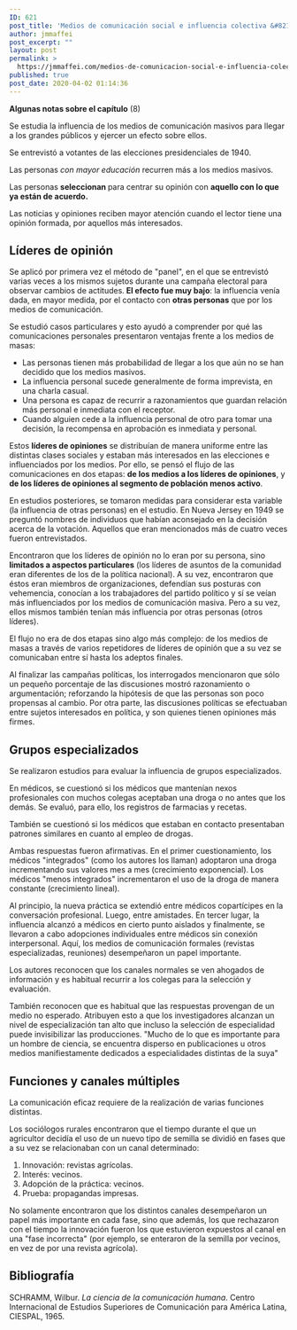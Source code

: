 ```yaml
---
ID: 621
post_title: 'Medios de comunicación social e influencia colectiva &#8211; Paul Lazarsfeld y Herbert Menzel'
author: jmmaffei
post_excerpt: ""
layout: post
permalink: >
  https://jmmaffei.com/medios-de-comunicacion-social-e-influencia-colectiva-algunos-apuntes/
published: true
post_date: 2020-04-02 01:14:36
---
```

<!-- wp:paragraph -->
<p><strong>Algunas notas sobre el capítulo</strong> (8)</p>
<!-- /wp:paragraph -->

<!-- wp:paragraph -->
<p>Se estudia la influencia de los medios de comunicación masivos para llegar a los grandes públicos y ejercer un efecto sobre ellos.</p>
<!-- /wp:paragraph -->

<!-- wp:paragraph -->
<p>Se entrevistó a votantes de las elecciones presidenciales de 1940.</p>
<!-- /wp:paragraph -->

<!-- wp:paragraph -->
<p>Las personas <em>con mayor educación</em> recurren más a los medios masivos.</p>
<!-- /wp:paragraph -->

<!-- wp:paragraph -->
<p>Las personas <strong>seleccionan </strong>para centrar su opinión con <strong>aquello con lo que ya están de acuerdo.</strong></p>
<!-- /wp:paragraph -->

<!-- wp:paragraph -->
<p>Las noticias y opiniones reciben mayor atención cuando el lector tiene una opinión formada, por aquellos más interesados.</p>
<!-- /wp:paragraph -->

<!-- wp:heading -->
<h2>Líderes de opinión</h2>
<!-- /wp:heading -->

<!-- wp:paragraph -->
<p>Se aplicó por primera vez el método de "panel", en el que se entrevistó varias veces a los mismos sujetos durante una campaña electoral para observar cambios de actitudes.<strong> El efecto fue muy bajo</strong>: la influencia venía dada, en mayor medida, por el contacto con <strong>otras personas</strong> que por los medios de comunicación.</p>
<!-- /wp:paragraph -->

<!-- wp:paragraph -->
<p>Se estudió casos particulares y esto ayudó a comprender por qué las comunicaciones personales presentaron ventajas frente a los medios de masas:</p>
<!-- /wp:paragraph -->

<!-- wp:list -->
<ul><li>Las personas tienen más probabilidad de llegar a los que aún no se han decidido que los medios masivos.</li><li>La influencia personal sucede generalmente de forma imprevista, en una charla casual.</li><li>Una persona es capaz de recurrir a razonamientos que guardan relación más personal e inmediata con el receptor.</li><li>Cuando alguien cede a la influencia personal de otro para tomar una decisión, la recompensa en aprobación es inmediata y personal.</li></ul>
<!-- /wp:list -->

<!-- wp:paragraph -->
<p>Estos <strong>líderes de opiniones</strong> se distribuían de manera uniforme entre las distintas clases sociales y estaban más interesados en las elecciones e influenciados por los medios. Por ello, se pensó el flujo de las comunicaciones en dos etapas: <strong>de los medios a los líderes de opiniones</strong>, y <strong>de los líderes de opiniones al segmento de población menos activo</strong>.</p>
<!-- /wp:paragraph -->

<!-- wp:paragraph -->
<p>En estudios posteriores, se tomaron medidas para considerar esta variable (la influencia de otras personas) en el estudio. En Nueva Jersey en 1949 se preguntó nombres de individuos que habían aconsejado en la decisión acerca de la votación. Aquellos que eran mencionados más de cuatro veces fueron entrevistados.</p>
<!-- /wp:paragraph -->

<!-- wp:paragraph -->
<p>Encontraron que los líderes de opinión no lo eran por su persona, sino <strong>limitados a aspectos particulares</strong> (los líderes de asuntos de la comunidad eran diferentes de los de la política nacional). A su vez, encontraron que éstos eran miembros de organizaciones, defendían sus posturas con vehemencia, conocían a los trabajadores del partido político y sí se veían más influenciados por los medios de comunicación masiva. Pero a su vez, ellos mismos también tenían más influencia por otras personas (otros líderes).</p>
<!-- /wp:paragraph -->

<!-- wp:paragraph -->
<p>El flujo no era de dos etapas sino algo más complejo: de los medios de masas a través de varios repetidores de líderes de opinión que a su vez se comunicaban entre sí hasta los adeptos finales.</p>
<!-- /wp:paragraph -->

<!-- wp:paragraph -->
<p>Al finalizar las campañas políticas, los interrogados mencionaron que sólo un pequeño porcentaje de las discusiones mostró razonamiento o argumentación; reforzando la hipótesis de que las personas son poco propensas al cambio. Por otra parte, las discusiones políticas se efectuaban entre sujetos interesados en política, y son quienes tienen opiniones más firmes.</p>
<!-- /wp:paragraph -->

<!-- wp:heading -->
<h2>Grupos especializados</h2>
<!-- /wp:heading -->

<!-- wp:paragraph -->
<p>Se realizaron estudios para evaluar la influencia de grupos especializados.</p>
<!-- /wp:paragraph -->

<!-- wp:paragraph -->
<p>En médicos, se cuestionó si los médicos que mantenían nexos profesionales con muchos colegas aceptaban una droga o no antes que los demás. Se evaluó, para ello, los registros de farmacias y recetas.</p>
<!-- /wp:paragraph -->

<!-- wp:paragraph -->
<p>También se cuestionó si los médicos que estaban en contacto presentaban patrones similares en cuanto al empleo de drogas.</p>
<!-- /wp:paragraph -->

<!-- wp:paragraph -->
<p>Ambas respuestas fueron afirmativas. En el primer cuestionamiento, los médicos "integrados" (como los autores los llaman) adoptaron una droga incrementando sus valores mes a mes (crecimiento exponencial). Los médicos "menos integrados" incrementaron el uso de la droga de manera constante (crecimiento lineal).</p>
<!-- /wp:paragraph -->

<!-- wp:paragraph -->
<p>Al principio, la nueva práctica se extendió entre médicos copartícipes en la conversación profesional. Luego, entre amistades. En tercer lugar, la influencia alcanzó a médicos en cierto punto aislados y finalmente, se llevaron a cabo adopciones individuales entre médicos sin conexión interpersonal. Aquí, los medios de comunicación formales (revistas especializadas, reuniones) desempeñaron un papel importante.</p>
<!-- /wp:paragraph -->

<!-- wp:paragraph -->
<p>Los autores reconocen que los canales normales se ven ahogados de información y es habitual recurrir a los colegas para la selección y evaluación.</p>
<!-- /wp:paragraph -->

<!-- wp:paragraph -->
<p>También reconocen que es habitual que las respuestas provengan de un medio no esperado. Atribuyen esto a que los investigadores alcanzan un nivel de especialización tan alto que incluso la selección de especialidad puede invisibilizar las producciones. "Mucho de lo que es importante para un hombre de ciencia, se encuentra disperso en publicaciones u otros medios manifiestamente dedicados a especialidades distintas de la suya"</p>
<!-- /wp:paragraph -->

<!-- wp:heading -->
<h2>Funciones y canales múltiples</h2>
<!-- /wp:heading -->

<!-- wp:paragraph -->
<p>La comunicación eficaz requiere de la realización de varias funciones distintas.</p>
<!-- /wp:paragraph -->

<!-- wp:paragraph -->
<p>Los sociólogos rurales encontraron que el tiempo durante el que un agricultor decidía el uso de un nuevo tipo de semilla se dividió en fases que a su vez se relacionaban con un canal determinado:</p>
<!-- /wp:paragraph -->

<!-- wp:list {"ordered":true} -->
<ol><li>Innovación: revistas agrícolas.</li><li>Interés: vecinos.</li><li>Adopción de la práctica: vecinos.</li><li>Prueba: propagandas impresas.</li></ol>
<!-- /wp:list -->

<!-- wp:paragraph -->
<p>No solamente encontraron que los distintos canales desempeñaron un papel más importante en cada fase, sino que además, los que rechazaron con el tiempo la innovación fueron los que estuvieron expuestos al canal en una "fase incorrecta" (por ejemplo, se enteraron de la semilla por vecinos, en vez de por una revista agrícola).</p>
<!-- /wp:paragraph -->

<!-- wp:heading -->
<h2>Bibliografía</h2>
<!-- /wp:heading -->

<!-- wp:paragraph -->
<p>SCHRAMM, Wilbur.&nbsp;<em>La ciencia de la comunicación humana</em>. Centro Internacional de Estudios Superiores de Comunicación para América Latina, CIESPAL, 1965. </p>
<!-- /wp:paragraph -->